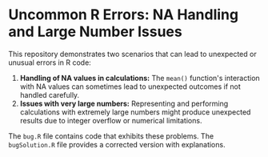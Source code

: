 # Uncommon R Errors: NA Handling and Large Number Issues

This repository demonstrates two scenarios that can lead to unexpected or unusual errors in R code:

1. **Handling of NA values in calculations:**  The `mean()` function's interaction with NA values can sometimes lead to unexpected outcomes if not handled carefully.
2. **Issues with very large numbers:** Representing and performing calculations with extremely large numbers might produce unexpected results due to integer overflow or numerical limitations.

The `bug.R` file contains code that exhibits these problems. The `bugSolution.R` file provides a corrected version with explanations.